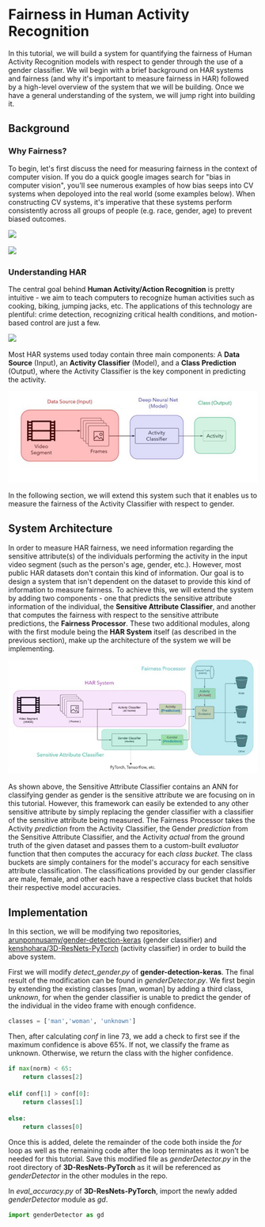 # Fairness in Human Activity Recognition

In this tutorial, we will build a system for quantifying the fairness of Human Activity Recognition models with respect to gender through the use of a gender classifier. We wil begin with a brief background on HAR systems and fairness (and why it's important to measure fairness in HAR) followed by a high-level overview of the system that we will be building. Once we have a general understanding of the system, we will jump right into building it. 

## Background
### Why Fairness?
To begin, let's first discuss the need for measuring fairness in the context of computer vision. If you do a quick google images search for "bias in computer vision", you'll see numerous examples of how bias seeps into CV systems when depoloyed into the real world (some examples below). When constructing CV systems, it's imperative that these systems perform consistently across all groups of people (e.g. race, gender, age) to prevent biased outcomes. 

![](https://algorithmwatch.org/wp-content/uploads/2020/04/googlevision.png)

![](https://api.time.com/wp-content/uploads/2019/02/oprah-winfrey.png)

### Understanding HAR
The central goal behind **Human Activity/Action Recognition** is pretty intuitive - we aim to teach computers to recognize human activities such as cooking, biking, jumping jacks, etc. The applications of this technology are plentiful: crime detection, recognizing critical health conditions, and motion-based control are just a few. 

![](har_gif.gif)

Most HAR systems used today contain three main components: A **Data Source** (Input), an **Activity Classifier** (Model), and a **Class Prediction** (Output), where the Activity Classifier is the key component in predicting the activity. 

![](arch.jpg)

In the following section, we will extend this system such that it enables us to measure the fairness of the Activity Classifier with respect to gender.

## System Architecture
In order to measure HAR fairness, we need information regarding the sensitive attribute(s) of the individuals performing the activity in the input video segment (such as the person's age, gender, etc.). However, most public HAR datasets don't contain this kind of information. Our goal is to design a system that isn't dependent on the dataset to provide this kind of information to measure fairness. To achieve this, we will extend the system by adding two components - one that predicts the sensitive attribute information of the individual, the **Sensitive Attribute Classifier**, and another that computes the fairness with respect to the sensitive attribute predictions, the **Fairness Processor**. These two additional modules, along with the first module being the **HAR System** itself (as described in the previous section), make up the architecture of the system we will be implementing.

![](proparch.jpg)

As shown above, the Sensitive Attribute Classifier contains an ANN for classifying gender as gender is the sensitive attribute we are focusing on in this tutorial. However, this framework can easily be extended to any other sensitive attribute by simply replacing the gender classifier with a classifier of the sensitive attribute being measured. The Fairness Processor takes the Activity *prediction* from the Activity Classifier, the Gender *prediction* from the Sensitive Attribute Classifier, and the Activity *actual* from the ground truth of the given dataset and passes them to a custom-built *evaluator* function that then computes the accuracy for each *class bucket*. The class buckets are simply containers for the model's accuracy for each sensitive attribute classification. The classifications provided by our gender classifier are male, female, and other each have a respective class bucket that holds their respective model accuracies. 

## Implementation
In this section, we will be modifying two repositories, [arunponnusamy/gender-detection-keras](https://github.com/arunponnusamy/gender-detection-keras) (gender classifier) and [kenshohara/3D-ResNets-PyTorch](https://github.com/kenshohara/3D-ResNets-PyTorch) (activity classifier) in order to build the above system. 

First we will modify *detect_gender.py* of **gender-detection-keras**. The final result of the modification can be found in *genderDetector.py*. We first begin by extending the existing classes [man, woman] by adding a third class, *unknown*, for when the gender classifier is unable to predict the gender of the individual in the video frame with enough confidence. 

```python
classes = ['man','woman', 'unknown']
```

Then, after calculating *conf* in line 73, we add a check to first see if the maximum confidence is above 65%. If not, we classify the frame as unknown. Otherwise, we return the class with the higher confidence.

```python
if max(norm) < 65:
    return classes[2]

elif conf[1] > conf[0]:
    return classes[1]

else:
    return classes[0]

```

Once this is added, delete the remainder of the code both inside the *for* loop as well as the remaining code after the loop terminates as it won't be needed for this tutorial. Save this modified file as *genderDetector.py* in the root directory of **3D-ResNets-PyTorch** as it will be referenced as *genderDetector* in the other modules in the repo. 

In *eval_accuracy.py* of **3D-ResNets-PyTorch**, import the newly added *genderDetector* module as *gd*.

```python
import genderDetector as gd
```




